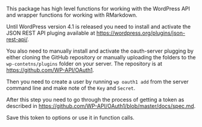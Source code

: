 This package has high level functions for working with the WordPress API and wrapper functions for working with RMarkdown.

Until WordPress version 4.1 is released you need to install and activate the JSON REST API pluging available at https://wordpress.org/plugins/json-rest-api/.

You also need to manually install and activate the oauth-server plugging by either cloning the GitHub repository or manually uploading the folders to the `wp-contetns/plugins` folder on your server.  The repository is at https://github.com/WP-API/OAuth1.

Then you need to create a user by running `wp oauth1 add` from the server command line and make note of the `Key` and `Secret`.

After this step you need to go through the process of getting a token as described in https://github.com/WP-API/OAuth1/blob/master/docs/spec.md.

Save this token to options or use it in function calls.
